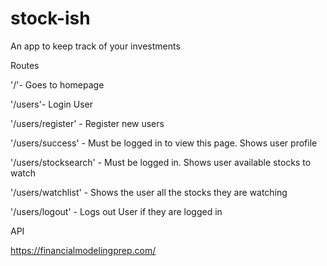 # stock-ish
An app to keep track of your investments

Routes


  '/'- Goes to homepage
  
  
  '/users'- Login User
  
  
  '/users/register'  - Register new users
  
  
  '/users/success' - Must be logged in to view this page. Shows user profile
  

  '/users/stocksearch' - Must be logged in. Shows user available stocks to watch


  '/users/watchlist' - Shows the user all the stocks they are watching
  

  '/users/logout' - Logs out User if they are logged in



  API

  https://financialmodelingprep.com/
